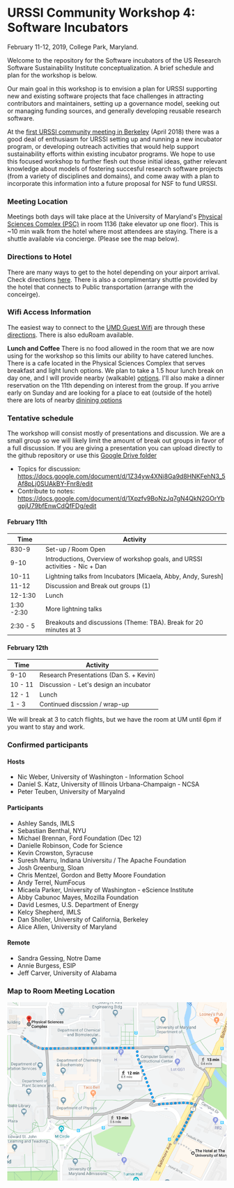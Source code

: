 # URSSI Community Workshop 4: Software Incubators

February 11-12, 2019, College Park, Maryland. 

Welcome to the repository for the Software incubators of the US Research Software Sustainability Institute conceptualization. A brief schedule and plan for the workshop is below. 

Our main goal in this workshop is to envision a plan for URSSI supporting new and existing software projects that face challenges in attracting contributors and maintainers, setting up a governance model, seeking out or managing funding sources, and generally developing reusable research software. 

At the [first URSSI community meeting in Berkeley](http://urssi.us/blog/2018/08/23/report-from-the-first-urssi-workshop/) (April 2018) there was a good deal of enthusiasm for URSSI setting up and running a new incubator program, or developing outreach activities that would help support sustainability efforts within existing incubator programs. We hope to use this focused workshop to further flesh out those initial ideas, gather relevant knowledge about models of fostering succesful research software projects (from a variety of disciplines and domains), and come away with a plan to incorporate this information into a future proposal for NSF to fund URSSI. 

### Meeting Location
Meetings both days will take place at the University of Maryland's [Physical Sciences Complex (PSC)](https://cmns.umd.edu/psc) in room 1136 (take elevator up one floor). This is ~10 min walk from the hotel where most attendees are staying. There is a shuttle available via concierge. (Please see the map below). 

### Directions to Hotel
There are many ways to get to the hotel depending on your airport arrival. Check directions [here](https://www.thehotelumd.com/parking-transportation/). There is also a complimentary shuttle provided by the hotel that connects to Public transportation (arrange with the conceirge). 

### Wifi Access Information 
The easiest way to connect to the [UMD Guest Wifi](https://umd.service-now.com/itsc?id=kb_article&sys_id=bb47e1c537a33ec0a90963d2b3990ef9) are through these [directions](https://umd.service-now.com/itsc?id=kb_article&sys_id=bb47e1c537a33ec0a90963d2b3990ef9). There is also eduRoam available. 

**Lunch and Coffee** 
There is no food allowed in the room that we are now using for the workshop so this limits our ability to have catered lunches. There is a cafe located in the Physical Sciences Complex that serves breakfast and light lunch options. We plan to take a 1.5 hour lunch break on day one, and I will provide nearby (walkable) [options](http://ling.umd.edu/dining/). I'll also make a dinner reservation on the 11th depending on interest from the group. If you arrive early on Sunday and are looking for a place to eat (outside of the hotel) there are lots of nearby [dinining options](http://ling.umd.edu/dining/)

### Tentative schedule
The workshop will consist mostly of presentations and discussion. We are a small group so we will likely limit the amount of break out groups in favor of a full discussion. If you are giving a presentation you can upload directly to the github repository or use this [Google Drive folder](https://drive.google.com/drive/folders/1wEHToRoj4oW6dHpafjPeB2io4MRV1Top?usp=sharing)

- Topics for discussion: https://docs.google.com/document/d/1Z34yw4XNi8Ga9d8HNKFehN3_5Af8pLj0SUAkBY-Fnr8/edit 
- Contribute to notes: https://docs.google.com/document/d/1Xpzfv9BoNzJq7gN4QkN2GOrYbgpjU79bfEnwCdQfFDg/edit 

#### February 11th

| Time    | Activity                           |
|---------|------------------------------------|
| 830-9   | Set-up / Room Open                 |
| 9-10    | Introductions, Overview of workshop goals, and URSSI activities - Nic + Dan |
| 10-11   | Lightning talks from Incubators [Micaela, Abby, Andy, Suresh] |
| 11-12   | Discussion and Break out groups (1)|
| 12-1:30 | Lunch                              |
| 1:30 -2:30 | More lightning talks|
| 2:30 - 5  | Breakouts and discussions (Theme: TBA). Break for 20 minutes at 3 |


#### February 12th 
| Time    | Activity                           |
|---------|------------------------------------|
| 9-10    | Research Presentations (Dan S. + Kevin) |
| 10 - 11 |  Discussion - Let's design an incubator |
| 12 - 1  | Lunch     |     
| 1 - 3   | Continued discssion / wrap-up |  

We will break at 3 to catch flights, but we have the room at UM until 6pm if you want to stay and work.  

### Confirmed participants

#### Hosts 
- Nic Weber, University of Washington - Information School 
- Daniel S. Katz, University of Illinois Urbana-Champaign - NCSA
- Peter Teuben, University of Maryalnd  

#### Participants
- Ashley Sands, IMLS 
- Sebastian Benthal, NYU
- Michael Brennan, Ford Foundation (Dec 12)
- Danielle Robinson, Code for Science 
- Kevin Crowston, Syracuse
- Suresh Marru, Indiana Universitu / The Apache Foundation
- Josh Greenburg, Sloan 
- Chris Mentzel, Gordon and Betty Moore Foundation
- Andy Terrel, NumFocus
- Micaela Parker, University of Washington - eScience Institute
- Abby Cabunoc Mayes, Mozilla Foundation 
- David Lesmes, U.S. Department of Energy 
- Kelcy Shepherd, IMLS
- Dan Sholler, University of California, Berkeley
- Alice Allen, University of Maryland

#### Remote 
- Sandra Gessing, Notre Dame
- Annie Burgess, ESIP 
- Jeff Carver, University of Alabama

### Map to Room Meeting Location
![Route to Meeting Room](https://raw.githubusercontent.com/si2-urssi/software-incubator/master/hotel-meetingroom.png)

